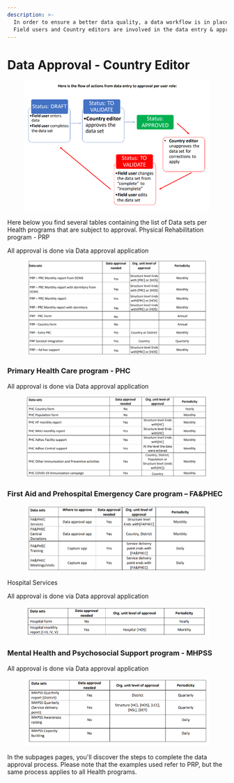 ```yaml
---
description: >-
  In order to ensure a better data quality, a data workflow is in place. Both
  Field users and Country editors are involved in the data entry & approval
---
```


# Data Approval - Country Editor



<figure><img src="../../../.gitbook/assets/image (7) (1).png" alt=""><figcaption></figcaption></figure>

Here below you find several tables containing the list of Data sets per Health programs that are subject to approval. Physical Rehabilitation program - PRP&#x20;

All approval is done via Data approval application

<figure><img src="../../../.gitbook/assets/image (12).png" alt=""><figcaption></figcaption></figure>

### Primary Health Care program - PHC&#x20;

All approval is done via Data approval application

<figure><img src="../../../.gitbook/assets/image (13).png" alt=""><figcaption></figcaption></figure>

### First Aid and Prehospital Emergency Care program – FA\&PHEC

<figure><img src="../../../.gitbook/assets/image (14).png" alt=""><figcaption></figcaption></figure>

Hospital Services&#x20;

All approval is done via Data approval application

<figure><img src="../../../.gitbook/assets/image (15).png" alt=""><figcaption></figcaption></figure>

### Mental Health and Psychosocial Support program - MHPSS&#x20;

All approval is done via Data approval application

<figure><img src="../../../.gitbook/assets/image (16).png" alt=""><figcaption></figcaption></figure>

In the subpages pages, you'll discover the steps to complete the data approval process. Please note that the examples used refer to PRP, but the same process applies to all Health programs.
